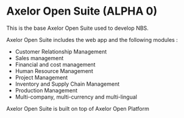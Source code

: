 
Axelor Open Suite (ALPHA 0)
================================
This is the base Axelor Open Suite used to develop NBS.


Axelor Open Suite includes the web app and the following modules :

* Customer Relationship Management
* Sales management
* Financial and cost management
* Human Resource Management
* Project Management
* Inventory and Supply Chain Management
* Production Management
* Multi-company, multi-currency and multi-lingual

Axelor Open Suite is built on top of Axelor Open Platform

